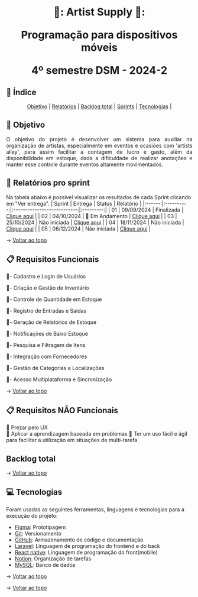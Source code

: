 <span id="topo">
<h1 align='center'>
🌠: Artist Supply 🌠:

Programação para dispositivos móveis

4º semestre DSM - 2024-2
</h1>


## :mag_right: Índice
<p align='center'>
    <a href="#objetivo">Objetivo</a> | 
    <a href="#relatorios">Relatórios</a> |
    <a href="#backlog">Backlog total</a> |
    <a href="#sprints">Sprints</a> |
    <a href="#tecnologias">Tecnologias</a> | 
</p>

<span id='objetivo'>

## :dart: Objetivo
<p align='justify'>
    O objetivo do projeto é desenvolver um sistema para auxiliar na organização de artistas, especialmente em eventos e ocasiões com 'artists alley', para assim facilitar a contagem de lucro e gasto, além da disponibilidade em estoque, dada a dificuldade de realizar anotações e manter esse controle durante eventos altamente movimentados.
</p>

<span id='relatorios'>

## :pushpin: Relatórios pro sprint
Na tabela abaixo é possível visualizar os resultados de cada Sprint clicando em "Ver entrega". 
| Sprint |  Entrega   |            Status           | Relatório |
|:------:|:----------:|:---------------------------:|:---------:|
| 01     | 09/09/2024 | Finalizada | [Clique aqui]( ) |
| 02     | 04/10/2024 | :construction: Em Andamento | [Clique aqui]( ) |
| 03     | 25/10/2024 | Não iniciada | [Clique aqui]( ) |
| 04     | 18/11/2024 | Não iniciada | [Clique aqui]( ) |
| 05     | 06/12/2024 | Não iniciada | [Clique aqui]( ) |

→ [Voltar ao topo](#topo)

<span id='backlog'>

## :clipboard: Requisitos Funcionais
:pushpin:- Cadastro e Login de Usuários

:pushpin:- Criação e Gestão de Inventário

:pushpin:- Controle de Quantidade em Estoque 

:pushpin:- Registro de Entradas e Saídas

:pushpin:- Geração de Relatórios de Estoque

:pushpin:- Notificações de Baixo Estoque

:pushpin:- Pesquisa e Filtragem de Itens

:pushpin:- Integração com Fornecedores

:pushpin:- Gestão de Categorias e Localizações

:pushpin:- Acesso Multiplataforma e Sincronização


→ [Voltar ao topo](#topo)

## :clipboard: Requisitos NÃO Funcionais
:pushpin: Prezar pelo UX     
:pushpin: Aplicar a aprendizagem baseada em problemas
:pushpin: Ter um uso fácil e ágil para facilitar a utilização em situações de multi-tarefa

## Backlog total


→ [Voltar ao topo](#topo)

<span id='tecnologias'>

## 💻 Tecnologias
Foram usadas as seguintes ferramentas, linguagens e tecnologias para a execução do projeto:
- [Figma](https://www.figma.com): Prototipagem
- [Git](https://git-scm.com): Versionamento
- [GitHub](https://github.com/): Armazenamento de código e documentação
- [Laravel](https://www.w3schools.com/js/default.asp): Linguagem de programação do frontend e do back
- [React native](https://java.com): Linguagem de programação do front(mobile)
- [Notion](https://www.atlassian.com/software/jira): Organização de tarefas
- [MySQL](https://www.postgresql.org/): Banco de dados

→ [Voltar ao topo](#topo)  
<span id="instrucoes">


→ [Voltar ao topo](#topo)
